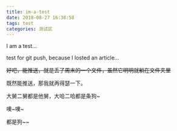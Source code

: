 ```yaml
---
title: im-a-test
date: 2018-08-27 16:38:58
tags: test
categories: 测试区
---
```


I am a test...

test for git push, because I losted an article...

~~好吧，能推送，就是丢了周末的一个文件，虽然它明明就躺在文件夹里~~

既然能推送，那我就再得瑟一下。

大舅二舅都是他舅，大哈二哈都是条狗~

噢~噢~

都是狗~~

